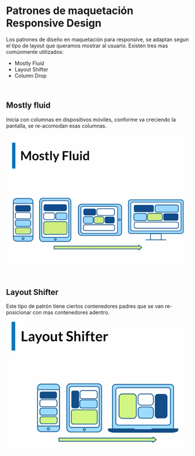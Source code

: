 # Patrones de maquetación Responsive Design
Los patrones de diseño en maquetación para responsive, se adaptan segun el tipo de layout que queramos mostrar al usuario. Existen tres mas comúnmente utilizados:

- Mostly Fluid
- Layout Shifter
- Column Drop

<br>

## Mostly fluid
Inicia con columnas en dispositivos móviles, conforme va creciendo la pantalla, se re-acomodan esas columnas.

![mostly-fluid](./assets/images/mostly-fluid.png)

<br>

## Layout Shifter

Este tipo de patrón tiene ciertos contenedores padres que se van re-posicionar con mas contenedores adentro.

![layout-shifter](./assets/images/layout-shifter.png)